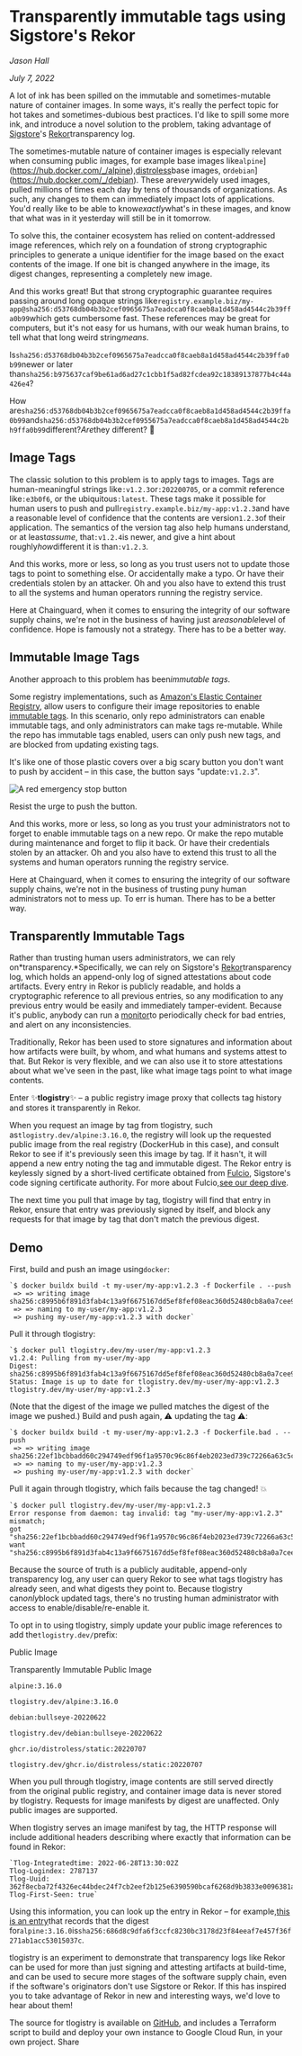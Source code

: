 # Transparently immutable tags using Sigstore&#x27;s Rekor

*Jason Hall*

*July 7, 2022*

A lot of ink has been spilled on the immutable and sometimes-mutable nature of container images. In some ways, it's really the perfect topic for hot takes and sometimes-dubious best practices. I'd like to spill some more ink, and introduce a novel solution to the problem, taking advantage of [Sigstore](https://sigstore.dev/)'s [Rekor](https://docs.sigstore.dev/rekor/overview)transparency log.



The sometimes-mutable nature of container images is especially relevant when consuming public images, for example base images like`alpine`](https://hub.docker.com/_/alpine),[distroless](https://github.com/distroless)base images, or`debian`](https://hub.docker.com/_/debian). These are*very*widely used images, pulled millions of times each day by tens of thousands of organizations. As such, any changes to them can immediately impact lots of applications. You'd really like to be able to know*exactly*what's in these images, and know that what was in it yesterday will still be in it tomorrow.



To solve this, the container ecosystem has relied on content-addressed image references, which rely on a foundation of strong cryptographic principles to generate a unique identifier for the image based on the exact contents of the image. If one bit is changed anywhere in the image, its digest changes, representing a completely new image.



And this works great! But that strong cryptographic guarantee requires passing around long opaque strings like`registry.example.biz/my-app@sha256:d53768db04b3b2cef0965675a7eadcca0f8caeb8a1d458ad4544c2b39ffa0b99`which gets cumbersome fast. These references may be great for computers, but it's not easy for us humans, with our weak human brains, to tell what that long weird string*means*.

Is`sha256:d53768db04b3b2cef0965675a7eadcca0f8caeb8a1d458ad4544c2b39ffa0b99`newer or later than`sha256:b975637caf9be61ad6ad27c1cbb1f5ad82fcdea92c18389137877b4c44a426e4`?

How are`sha256:d53768db04b3b2cef0965675a7eadcca0f8caeb8a1d458ad4544c2b39ffa0b99`and`sha256:d53768db04b3b2cef0955675a7eadcca0f8caeb8a1d458ad4544c2bh9ffa0b99`different?*Are*they different? 🤷



## Image Tags

The classic solution to this problem is to apply tags to images. Tags are human-meaningful strings like`:v1.2.3`or`:202200705`, or a commit reference like`:e3b0f6`, or the ubiquitous`:latest`. These tags make it possible for human users to push and pull`registry.example.biz/my-app:v1.2.3`and have a reasonable level of confidence that the contents are version`1.2.3`of their application. The semantics of the version tag also help humans understand, or at least*assume*, that`:v1.2.4`is newer, and give a hint about roughly*how*different it is than`:v1.2.3`.



And this works, more or less, so long as you trust users not to update those tags to point to something else. Or accidentally make a typo. Or have their credentials stolen by an attacker. Oh and you also have to extend this trust to all the systems and human operators running the registry service.



Here at Chainguard, when it comes to ensuring the integrity of our software supply chains, we're not in the business of having just a*reasonable*level of confidence. Hope is famously not a strategy. There has to be a better way.



## Immutable Image Tags

Another approach to this problem has been*immutable tags*.



Some registry implementations, such as [Amazon's Elastic Container Registry](https://aws.amazon.com/ecr/), allow users to configure their image repositories to enable [immutable tags](https://docs.aws.amazon.com/AmazonECR/latest/userguide/image-tag-mutability.html). In this scenario, only repo administrators can enable immutable tags, and only administrators can make tags re-mutable. While the repo has immutable tags enabled, users can only push new tags, and are blocked from updating existing tags.



It's like one of those plastic covers over a big scary button you don't want to push by accident – in this case, the button says "update`:v1.2.3`".

![A red emergency stop button](../blog-images/immutable_tags_rekor_img1.jpeg)

Resist the urge to push the button.

And this works, more or less, so long as you trust your administrators not to forget to enable immutable tags on a new repo. Or make the repo mutable during maintenance and forget to flip it back. Or have their credentials stolen by an attacker. Oh and you also have to extend this trust to all the systems and human operators running the registry service.



Here at Chainguard, when it comes to ensuring the integrity of our software supply chains, we're not in the business of trusting puny human administrators not to mess up. To err is human. There has to be a better way.



## Transparently Immutable Tags

Rather than trusting human users administrators, we can rely on*transparency.*Specifically, we can rely on Sigstore's [Rekor](https://docs.sigstore.dev/rekor/overview)transparency log, which holds an append-only log of signed attestations about code artifacts. Every entry in Rekor is publicly readable, and holds a cryptographic reference to all previous entries, so any modification to any previous entry would be easily and immediately tamper-evident. Because it's public, anybody can run a [monitor](https://github.com/sigstore/rekor-monitor)to periodically check for bad entries, and alert on any inconsistencies.



Traditionally, Rekor has been used to store signatures and information about how artifacts were built, by whom, and what humans and systems attest to that. But Rekor is very flexible, and we can also use it to store attestations about what we've seen in the past, like what image tags point to what image contents.



Enter ✨**tlogistry**✨ – a public registry image proxy that collects tag history and stores it transparently in Rekor.



When you request an image by tag from tlogistry, such as`tlogistry.dev/alpine:3.16.0`, the registry will look up the requested public image from the real registry (DockerHub in this case), and consult Rekor to see if it's previously seen this image by tag. If it hasn't, it will append a new entry noting the tag and immutable digest. The Rekor entry is keylessly signed by a short-lived certificate obtained from [Fulcio](https://docs.sigstore.dev/fulcio/overview), Sigstore's code signing certificate authority. For more about Fulcio,[see our deep dive](https://blog.chainguard.dev/a-fulcio-deep-dive/).



The next time you pull that image by tag, tlogistry will find that entry in Rekor, ensure that entry was previously signed by itself, and block any requests for that image by tag that don't match the previous digest.



## Demo

First, build and push an image using`docker`:

```
`$ docker buildx build -t my-user/my-app:v1.2.3 -f Dockerfile . --push
 => => writing image sha256:c8995b6f891d3fab4c13a9f6675167dd5ef8fef08eac360d52480cb8a0a7cee9
 => => naming to my-user/my-app:v1.2.3
 => pushing my-user/my-app:v1.2.3 with docker`
```

Pull it through tlogistry:

```
`$ docker pull tlogistry.dev/my-user/my-app:v1.2.3
v1.2.4: Pulling from my-user/my-app
Digest: sha256:c8995b6f891d3fab4c13a9f6675167dd5ef8fef08eac360d52480cb8a0a7cee9
Status: Image is up to date for tlogistry.dev/my-user/my-app:v1.2.3
tlogistry.dev/my-user/my-app:v1.2.3`
```

(Note that the digest of the image we pulled matches the digest of the image we pushed.) Build and push again, ⚠️ updating the tag️ ⚠️:

```
`$ docker buildx build -t my-user/my-app:v1.2.3 -f Dockerfile.bad . --push
 => => writing image sha256:22ef1bcbbadd60c294749edf96f1a9570c96c86f4eb2023ed739c72266a63c5c
 => => naming to my-user/my-app:v1.2.3
 => pushing my-user/my-app:v1.2.3 with docker`
```

Pull it again through tlogistry, which fails because the tag changed! 💥

```
`$ docker pull tlogistry.dev/my-user/my-app:v1.2.3
Error response from daemon: tag invalid: tag "my-user/my-app:v1.2.3" mismatch;
got "sha256:22ef1bcbbadd60c294749edf96f1a9570c96c86f4eb2023ed739c72266a63c5c",
want "sha256:c8995b6f891d3fab4c13a9f6675167dd5ef8fef08eac360d52480cb8a0a7cee9"`
```

Because the source of truth is a publicly auditable, append-only transparency log, any user can query Rekor to see what tags tlogistry has already seen, and what digests they point to. Because tlogistry can*only*block updated tags, there's no trusting human administrator with access to enable/disable/re-enable it.



To opt in to using tlogistry, simply update your public image references to add the`tlogistry.dev/`prefix:

Public Image

Transparently Immutable Public Image

`alpine:3.16.0`

`tlogistry.dev/alpine:3.16.0`

`debian:bullseye-20220622`

`tlogistry.dev/debian:bullseye-20220622`

`ghcr.io/distroless/static:20220707`

`tlogistry.dev/ghcr.io/distroless/static:20220707`

When you pull through tlogistry, image contents are still served directly from the original public registry, and container image data is never stored by tlogistry. Requests for image manifests by digest are unaffected. Only public images are supported.



When tlogistry serves an image manifest by tag, the HTTP response will include additional headers describing where exactly that information can be found in Rekor:

```
`Tlog-Integratedtime: 2022-06-28T13:30:02Z
Tlog-Logindex: 2787137
Tlog-Uuid: 362f8ecba72f4326ec44bdec24f7cb2eef2b125e6390590bcaf6268d9b3833e0096381a1c2508eb2
Tlog-First-Seen: true`
```

Using this information, you can look up the entry in Rekor – for example,[this is an entry](https://rekor.tlog.dev/?uuid=362f8ecba72f4326ec44bdec24f7cb2eef2b125e6390590bcaf6268d9b3833e0096381a1c2508eb2)that records that the digest for`alpine:3.16.0`is`sha256:686d8c9dfa6f3ccfc8230bc3178d23f84eeaf7e457f36f271ab1acc53015037c`.

tlogistry is an experiment to demonstrate that transparency logs like Rekor can be used for more than just signing and attesting artifacts at build-time, and can be used to secure more stages of the software supply chain, even if the software's originators don't use Sigstore or Rekor. If this has inspired you to take advantage of Rekor in new and interesting ways, we'd love to hear about them!



The source for tlogistry is available on [GitHub](https://github.com/chainguard-dev/tlogistry), and includes a Terraform script to build and deploy your own instance to Google Cloud Run, in your own project.
Share